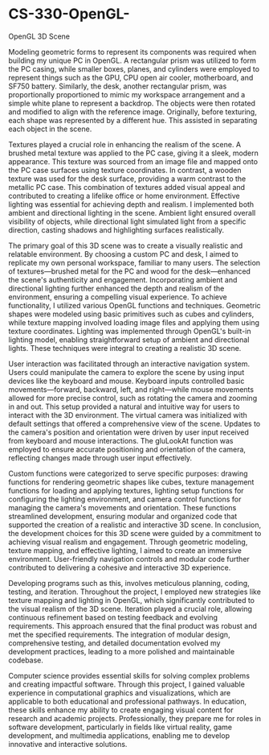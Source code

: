# CS-330-OpenGL-
OpenGL 3D Scene 

Modeling geometric forms to represent its components was required when building my unique PC in OpenGL. A rectangular prism was utilized to form the PC casing, while smaller boxes, planes, and cylinders were employed to represent things such as the GPU, CPU open air cooler, motherboard, and SF750 battery. Similarly, the desk, another rectangular prism, was proportionally proportioned to mimic my workspace arrangement and a simple white plane to represent a backdrop. The objects were then rotated and modified to align with the reference image. Originally, before texturing, each shape was represented by a different hue. This assisted in separating each object in the scene. 

Textures played a crucial role in enhancing the realism of the scene. A brushed metal texture was applied to the PC case, giving it a sleek, modern appearance. This texture was sourced from an image file and mapped onto the PC case surfaces using texture coordinates. In contrast, a wooden texture was used for the desk surface, providing a warm contrast to the metallic PC case. This combination of textures added visual appeal and contributed to creating a lifelike office or home environment.
Effective lighting was essential for achieving depth and realism. I implemented both ambient and directional lighting in the scene. Ambient light ensured overall visibility of objects, while directional light simulated light from a specific direction, casting shadows and highlighting surfaces realistically.

The primary goal of this 3D scene was to create a visually realistic and relatable environment. By choosing a custom PC and desk, I aimed to replicate my own personal workspace, familiar to many users. The selection of textures—brushed metal for the PC and wood for the desk—enhanced the scene's authenticity and engagement. Incorporating ambient and directional lighting further enhanced the depth and realism of the environment, ensuring a compelling visual experience.
To achieve functionality, I utilized various OpenGL functions and techniques. Geometric shapes were modeled using basic primitives such as cubes and cylinders, while texture mapping involved loading image files and applying them using texture coordinates. Lighting was implemented through OpenGL's built-in lighting model, enabling straightforward setup of ambient and directional lights. These techniques were integral to creating a realistic 3D scene.

User interaction was facilitated through an interactive navigation system. Users could manipulate the camera to explore the scene by using input devices like the keyboard and mouse. Keyboard inputs controlled basic movements—forward, backward, left, and right—while mouse movements allowed for more precise control, such as rotating the camera and zooming in and out. This setup provided a natural and intuitive way for users to interact with the 3D environment.
The virtual camera was initialized with default settings that offered a comprehensive view of the scene. Updates to the camera's position and orientation were driven by user input received from keyboard and mouse interactions. The gluLookAt function was employed to ensure accurate positioning and orientation of the camera, reflecting changes made through user input effectively.

Custom functions were categorized to serve specific purposes: drawing functions for rendering geometric shapes like cubes, texture management functions for loading and applying textures, lighting setup functions for configuring the lighting environment, and camera control functions for managing the camera's movements and orientation. These functions streamlined development, ensuring modular and organized code that supported the creation of a realistic and interactive 3D scene.
In conclusion, the development choices for this 3D scene were guided by a commitment to achieving visual realism and engagement. Through geometric modeling, texture mapping, and effective lighting, I aimed to create an immersive environment. User-friendly navigation controls and modular code further contributed to delivering a cohesive and interactive 3D experience.

Developing programs such as this, involves meticulous planning, coding, testing, and iteration. Throughout the project, I employed new strategies like texture mapping and lighting in OpenGL, which significantly contributed to the visual realism of the 3D scene. Iteration played a crucial role, allowing continuous refinement based on testing feedback and evolving requirements. This approach ensured that the final product was robust and met the specified requirements. The integration of modular design, comprehensive testing, and detailed documentation evolved my development practices, leading to a more polished and maintainable codebase.

Computer science provides essential skills for solving complex problems and creating impactful software. Through this project, I gained valuable experience in computational graphics and visualizations, which are applicable to both educational and professional pathways. In education, these skills enhance my ability to create engaging visual content for research and academic projects. Professionally, they prepare me for roles in software development, particularly in fields like virtual reality, game development, and multimedia applications, enabling me to develop innovative and interactive solutions.


